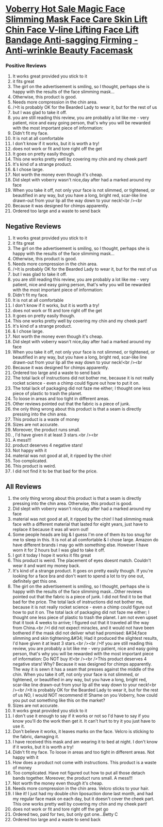 # [Voberry Hot Sale Magic Face Slimming Mask Face Care Skin Lift Chin Face V-line Lifting Face Lift Bandage Anti-sagging Firming - Anti-wrinkle Beauty Facemask](https://products.checkmycream.com/products/Voberry-Hot-Sale-Magic-Face-Slimming-Mask-Face-Care-Skin-Lift-Chin-Face-V-line-Lifting-Face-Lift-Bandage-Anti-sagging-Firming-Anti-wrinkle-Beauty-Facemask.html)

### Positive Reviews

<ol>
      <li>It works great provided you stick to it</li>
      <li>it fits great</li>
      <li>The girl on the advertisement is smiling, so I thought, perhaps she is happy with the results of the face slimming mask...</li>
      <li>Otherwise, this product is good.</li>
      <li>Needs more compression in the chin area.</li>
      <li>/&gt;It is probably OK for the Bearded Lady to wear it, but for the rest of us</li>
      <li>but I was glad to take it off.</li>
      <li>you are still reading this review, you are probably a lot like me - very patient, nice and easy going person, that&#x27;s why you will be rewarded with the most important piece of information:</li>
      <li>Didn&#x27;t fit my face.</li>
      <li>It is not at all comfortable</li>
      <li>I don&#x27;t know if it works, but it is worth a try!</li>
      <li>does not work or fit and tore right off the get</li>
      <li>It goes on pretty easily though.</li>
      <li>This one works pretty well by covering my chin and my cheek part!</li>
      <li>It&#x27;s kind of a strange product.</li>
      <li>&amp; I chose large.</li>
      <li>Not worth the money even though it&#x27;s cheap.</li>
      <li>Did slept with voberry wasn&#x27;t nice,day after had a marked around my face</li>
      <li>When you take it off, not only your face is not slimmed, or tightened, or  beautified in any way, but you have a long, bright red, scar-like line drawn-out from your lip all the way down to your neck!&lt;br /&gt;&lt;br</li>
      <li>Because it was designed for chimps apparently.</li>
      <li>Ordered too large and a waste to send back</li>
</ol>


<h2>Negative Reviews</h2>
<ol>
<li> It works great provided you stick to it</li>
<li> it fits great</li>
<li> The girl on the advertisement is smiling, so I thought, perhaps she is happy with the results of the face slimming mask...</li>
<li> Otherwise, this product is good.</li>
<li> Needs more compression in the chin area.</li>
<li> /&gt;It is probably OK for the Bearded Lady to wear it, but for the rest of us</li>
<li> but I was glad to take it off.</li>
<li> you are still reading this review, you are probably a lot like me - very patient, nice and easy going person, that&#x27;s why you will be rewarded with the most important piece of information:</li>
<li> Didn&#x27;t fit my face.</li>
<li> It is not at all comfortable</li>
<li> I don&#x27;t know if it works, but it is worth a try!</li>
<li> does not work or fit and tore right off the get</li>
<li> It goes on pretty easily though.</li>
<li> This one works pretty well by covering my chin and my cheek part!</li>
<li> It&#x27;s kind of a strange product.</li>
<li> &amp; I chose large.</li>
<li> Not worth the money even though it&#x27;s cheap.</li>
<li> Did slept with voberry wasn&#x27;t nice,day after had a marked around my face</li>
<li> When you take it off, not only your face is not slimmed, or tightened, or  beautified in any way, but you have a long, bright red, scar-like line drawn-out from your lip all the way down to your neck!&lt;br /&gt;&lt;br</li>
<li> Because it was designed for chimps apparently.</li>
<li> Ordered too large and a waste to send back</li>
<li> The total lack of instructions did not bother me, because it is not really rocket science - even a chimp could figure out how to put it on.  </li>
<li> The total lack of packaging did not faze me either; I thought one less piece of plastic to trash the planet.</li>
<li> To loose in areas and too tight in different areas.</li>
<li> Other reviews pointed out that the fabric is a piece of junk.</li>
<li> the only thing wrong about this product is that a seam is directly pressing into the chin area.  </li>
<li> This product is a waste of money</li>
<li> Sizes are not accurate.</li>
<li> Moreover, the product runs small.  </li>
<li> , I&#x27;d have given it at least 3 stars.&lt;br /&gt;&lt;br</li>
<li> A mess!!!</li>
<li> product deserves 4 negative stars!</li>
<li> Not happy with it</li>
<li> material was not good at all, it ripped by the chin!  </li>
<li> Too complicated.</li>
<li> This product is weird.</li>
<li> I did not find it to be that bad for the price.</li>
</ol>

<h2>All Reviews</h2>

<ol>
    <li> the only thing wrong about this product is that a seam is directly pressing into the chin area.  Otherwise, this product is good.</li>
    <li> Did slept with voberry wasn&#x27;t nice,day after had a marked around my face</li>
    <li> material was not good at all, it ripped by the chin!  I had slimming mask face with a different material that lasted for eight years, just have to replace it because it was  all worn out!</li>
    <li> Some people heads are big &amp; I guess I&#x27;m one of them its too snug for me to sleep in this. It is not at all comfortable &amp; I chose large. Amazon do have different brands i may go with something else.  However I have worn it for 2 hours but I was glad to take it off.</li>
    <li> I got it today I hope it works it fits great</li>
    <li> This product is weird. The placement of eyes doesnt match. Couldn&#x27;t wear it and want my money back.</li>
    <li> It&#x27;s kind of a strange product. It goes on pretty easily though. If you&#x27;re looking for a face bra and don&#x27;t want to spend a lot to try one out, definitely get this one.</li>
    <li> The girl on the advertisement is smiling, so I thought, perhaps she is happy with the results of the face slimming mask...Other reviews pointed out that the fabric is a piece of junk. I did not find it to be that bad for the price. The total lack of instructions did not bother me, because it is not really rocket science - even a chimp could figure out how to put it on.  The total lack of packaging did not faze me either; I thought one less piece of plastic to trash the planet. I am not even upset that it took 4 weeks to arrive; I figured out that it traveled all the way from China.&lt;br /&gt;I did not expect miracles, and it would not have been bothered if the mask did not deliver what had promised: &amp;#34;face slimming and skin tightening.&amp;#34;  Had it produced the slightest results, I&#x27;d have given it at least 3 stars.&lt;br /&gt;&lt;br /&gt;If you are still reading this review, you are probably a lot like me - very patient, nice and easy going person, that&#x27;s why you will be rewarded with the most important piece of information: Do NOT buy it!&lt;br /&gt;&lt;br /&gt;This product deserves 4 negative stars! Why? Because it was designed for chimps apparently. The way it is sewn it has a seam that presses against the middle of the chin. When you take it off, not only your face is not slimmed, or tightened, or  beautified in any way, but you have a long, bright red, scar-like line drawn-out from your lip all the way down to your neck!&lt;br /&gt;&lt;br /&gt;It is probably OK for the Bearded Lady to wear it, but for the rest of us NO, I would NOT recommend it! Shame on you Voberry, how could you put out something like this on the market?</li>
    <li> Sizes are not accurate.</li>
    <li> It works great provided you stick to it</li>
    <li> I don&#x27;t use it enough to say if it works or not so I&#x27;d have to say if you know you&#x27;ll do the work then get it. It can&#x27;t hurt to try it you just have to use it.</li>
    <li> Don&#x27;t believe it works, it leaves marks on the face. Velcro is sticking to the fabric, damaging it.</li>
    <li> I have received this mask and am wearing it to bed at night.  I don&#x27;t know if it works, but it is worth a try!</li>
    <li> Didn&#x27;t fit my face. To loose in areas and too tight in different areas. Not happy with it</li>
    <li> How does a product not come with instructions. This product is a waste of money</li>
    <li> Too complicated. Have not figured out how to put all those detach  bands together.  Moreover, the product runs small.  A mess!!!</li>
    <li> Not worth the money even though it&#x27;s cheap.</li>
    <li> Needs more compression in the chin area. Velcro sticks to your hair.</li>
    <li> I like it! I just had my double chin liposuction done last month, and had my regular face mask on each day, but it doesn&#x27;t cover the cheek part. This one works pretty well by covering my chin and my cheek part!</li>
    <li> does not work or fit and tore right off the get go</li>
    <li> Ordered two, paid for two, but only got one…Betty C</li>
    <li> Ordered too large and a waste to send back</li>
</ol>




